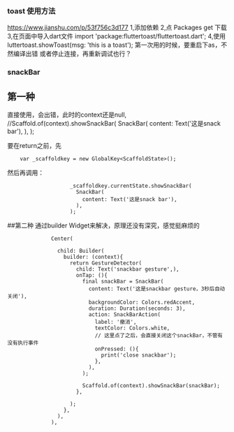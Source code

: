 

### toast 使用方法
https://www.jianshu.com/p/53f756c3d177 
1,添加依赖
2,点 Packages get 下载
3,在页面中导入dart文件
import 'package:fluttertoast/fluttertoast.dart';
4,使用
luttertoast.showToast(msg: 'this is a toast');
第一次用的时候，要重启下as，不然编译出错
或者停止连接，再重新调试也行？

### snackBar

## 第一种
直接使用，会出错，此时的context还是null,
                    //Scaffold.of(context).showSnackBar(
                      SnackBar(
                        content: Text('这是snack bar'),
                      ),
                    );
         
要在return之前，先
```
    var _scaffoldkey = new GlobalKey<ScaffoldState>();
```   
然后再调用：     
```              
                    _scaffoldkey.currentState.showSnackBar(
                      SnackBar(
                        content: Text('这是snack bar'),
                      ),
                    );
```

##第二种
通过builder Widget来解决，原理还没有深究，感觉挺麻烦的

```
              Center(

                child: Builder(
                  builder: (context){
                    return GestureDetector(
                      child: Text('snackbar gesture',),
                      onTap: (){
                        final snackBar = SnackBar(
                          content: Text('这是snackbar gesture，3秒后自动关闭'),
                          backgroundColor: Colors.redAccent,
                          duration: Duration(seconds: 3),
                          action: SnackBarAction(
                            label: '撤消',
                            textColor: Colors.white,
                            // 这里点了之后，会直接关闭这个snackBar，不管有没有执行事件
                            onPressed: (){
                              print('close snackbar');
                            },
                          ),
                        );

                        Scaffold.of(context).showSnackBar(snackBar);
                      },

                    );
                  },
                ),
              ),
```




